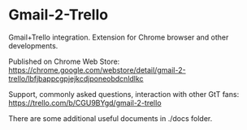 Gmail-2-Trello
=========================

Gmail+Trello integration. Extension for Chrome browser and other developments.

Published on Chrome Web Store: 
https://chrome.google.com/webstore/detail/gmail-2-trello/lbfjbappcgpjejkcdjponeobdcnldlkc

Support, commonly asked questions, interaction with other GtT fans:
https://trello.com/b/CGU9BYgd/gmail-2-trello

There are some additional useful documents in ./docs folder.
